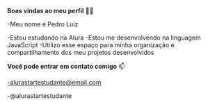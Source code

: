 **Boas vindas ao meu perfil** 💙💙

-Meu nome é Pedro Luiz

-Estou estudando na Alura
-Estou me desenvolvendo na linguagem JavaScript
-Utilizo esse espaço para minha organização e compartilhamento dos meu projetos desenvolvidos

**Você pode entrar em contato comigo** 📫

-alurastartestudante@email.com

-@alurastartestudante


